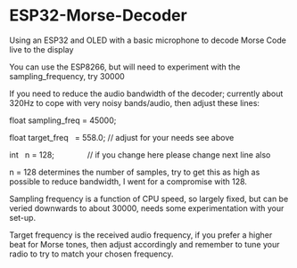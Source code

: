 # ESP32-Morse-Decoder
Using an ESP32 and OLED with a basic microphone to decode Morse Code live to the display

You can use the ESP8266, but will need to experiment with the sampling_frequency, try 30000

If you need to reduce the audio bandwidth of the decoder; currently about 320Hz to cope with very noisy bands/audio, then adjust these lines:

float sampling_freq = 45000;

float target_freq   = 558.0; // adjust for your needs see above

int   n = 128;               // if you change here please change next line also

n = 128 determines the number of samples, try to get this as high as possible to reduce bandwidth, I went for a compromise with 128.

Sampling frequency is a function of CPU speed, so largely fixed, but can be veried downwards to about 30000, needs some experimentation with your set-up.

Target frequency is the received audio frequency, if you prefer a higher beat for Morse tones, then adjust accordingly and remember to tune your radio to try to match your chosen frequency.

